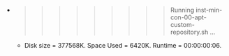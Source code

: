 * >>>>>>>>> Running inst-min-con-00-apt-custom-repository.sh ...
  * Disk size = 377568K. Space Used = 6420K. Runtime = 00:00:00:06.
